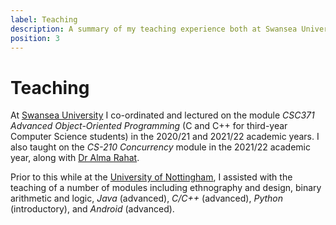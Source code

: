 ```yaml
---
label: Teaching
description: A summary of my teaching experience both at Swansea University, and previously the University of Nottingham.
position: 3
---
```


# Teaching

At [Swansea University](https://www.swansea.ac.uk/compsci/ "Computer Science at Swansea University") I co-ordinated and lectured on the module *CSC371 Advanced Object-Oriented Programming* (C and C++ for third-year Computer Science students) in the 2020/21 and 2021/22 academic years. I also taught on the *CS-210 Concurrency* module in the 2021/22 academic year, along with [Dr Alma Rahat](https://www.swansea.ac.uk/staff/a.a.m.rahat/ "Alma Rahat on the Swansea University website").

Prior to this while at the [University of Nottingham](https://www.nottingham.ac.uk/computerscience/index.aspx "Computer Science at the University of Nottingham"), I assisted with the teaching of a number of modules including ethnography and design, binary arithmetic and logic, *Java* (advanced), *C/C++* (advanced), *Python* (introductory), and *Android* (advanced).

<!-- 
----

## Student projects

I am open to supervising fourth year students (UG/PGT) in the 2021/22 academic year. Students should be broadly interested in [human-computer interaction](https://www.interaction-design.org/literature/topics/human-computer-interaction "Read about HCI on by the Interaction Design Foundation") and/or [user experience design](https://en.wikipedia.org/wiki/User_experience_design "Read about User Experience Design on Wikipedia"). A number of project ideas include:

* Literature review of practices for designing voice/"conversational" user interfaces—this review could focus on specific issues such as accessibility or be broader in emphasis
* User study and evaluation of a voice or chatbot-based 'interactive AI' (e.g. Amazon Echo Skills, Google Home, virtual humans, robotics etc) in specific setting or for a specific task such as shopping, meeting scheduling, or supporting coordination between remote workers etc.
* User study to compare different interfaces (e.g. you could simulate different voice or chat interfaces using the "Wizard of Oz" method) to compare the experience with different approaches or qualities (e.g. comparing different styles of voice feedback etc).

These are not exclusive ideas, but rather areas that could be seen fit into your own specific idea. I am open to combinations  with other disciplines. For example, if you have an ML topic and are interested in the user experience aspect of how users interact with the algorithm, then this is may be a viable project for me to supervise.

Where possible, I encourage students to think about how their work might translate into an academic publication.

More details are available through the [CS Project Manager website](https://csprojectmanager.swan.ac.uk/ "Swansea University CS Project Manager website").

If you are interested in a undertaking your project with me and would like to chat, please [contact me](/contact "My contact details").
-->
